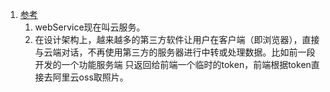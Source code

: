 1. [参考](http://www.ruanyifeng.com/blog/2009/08/what_is_web_service.html)       
    1. webService现在叫云服务。       
    1. 在设计架构上，越来越多的第三方软件让用户在客户端（即浏览器），直接与云端对话，不再使用第三方的服务器进行中转或处理数据。比如前一段开发的一个功能服务端
    只返回给前端一个临时的token，前端根据token直接去阿里云oss取照片。     
    
